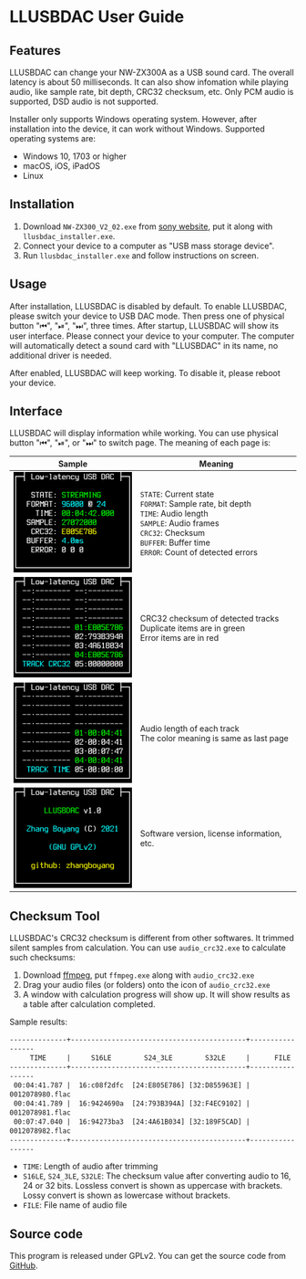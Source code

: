 # LLUSBDAC User Guide

## Features

LLUSBDAC can change your NW-ZX300A as a USB sound card. The overall latency is about 50 milliseconds. It can also show infomation while playing audio, like sample rate, bit depth, CRC32 checksum, etc. Only PCM audio is supported, DSD audio is not supported.

Installer only supports Windows operating system. However, after installation into the device, it can work without Windows. Supported operating systems are:

* Windows 10, 1703 or higher
* macOS, iOS, iPadOS
* Linux

## Installation

1. Download `NW-ZX300_V2_02.exe` from [sony website](https://www.sony.com/electronics/support/digital-music-players-nw-nwz-zx-series/nw-zx300/downloads/00016328), put it along with `llusbdac_installer.exe`.
2. Connect your device to a computer as "USB mass storage device".
3. Run `llusbdac_installer.exe` and follow instructions on screen.

## Usage

After installation, LLUSBDAC is disabled by default. To enable LLUSBDAC, please switch your device to USB DAC mode. Then press one of physical button "⏮", "⏯", "⏭", three times. After startup, LLUSBDAC will show its user interface. Please connect your device to your computer. The computer will automatically detect a sound card with "LLUSBDAC" in its name, no additional driver is needed.

After enabled, LLUSBDAC will keep working. To disable it, please reboot your device.

## Interface

LLUSBDAC will display information while working. You can use physical button "⏮", "⏯", or "⏭" to switch page. The meaning of each page is:

|Sample|Meaning|
|-|-|
|<img src="page1.png" width="216" height="176"/>|`STATE`: Current state<br>`FORMAT`: Sample rate, bit depth<br>`TIME`: Audio length<br>`SAMPLE`: Audio frames<br>`CRC32`: Checksum<br>`BUFFER`: Buffer time<br>`ERROR`: Count of detected errors|
|<img src="page2.png" width="216" height="176"/>|CRC32 checksum of detected tracks<br>Duplicate items are in green<br>Error items are in red|
|<img src="page3.png" width="216" height="176"/>|Audio length of each track<br>The color meaning is same as last page|
|<img src="page4.png" width="216" height="176"/>|Software version, license information, etc.|

## Checksum Tool

LLUSBDAC's CRC32 checksum is different from other softwares. It trimmed silent samples from calculation. You can use `audio_crc32.exe` to calculate such checksums: 

1. Download [ffmpeg](https://www.ffmpeg.org/download.html), put `ffmpeg.exe` along with `audio_crc32.exe`
2. Drag your audio files (or folders) onto the icon of `audio_crc32.exe`
3. A window with calculation progress will show up. It will show results as a table after calculation completed.

Sample results:

```
--------------+-------------------------------------------+-----------------
     TIME     |     S16LE        S24_3LE        S32LE     |      FILE
--------------+-------------------------------------------+-----------------
 00:04:41.787 |  16:c08f2dfc  [24:E805E786] [32:D855963E] | 0012078980.flac
 00:04:41.789 |  16:9424690a  [24:793B394A] [32:F4EC9102] | 0012078981.flac
 00:07:47.040 |  16:94273ba3  [24:4A61B034] [32:189F5CAD] | 0012078982.flac
--------------+-------------------------------------------+-----------------
```

* `TIME`: Length of audio after trimming
* `S16LE`, `S24_3LE`, `S32LE`: The checksum value after converting audio to 16, 24 or 32 bits. Lossless convert is shown as uppercase with brackets. Lossy convert is shown as lowercase without brackets.
* `FILE`: File name of audio file

## Source code

This program is released under GPLv2. You can get the source code from [GitHub](https://github.com/zhangboyang/llusbdac).
